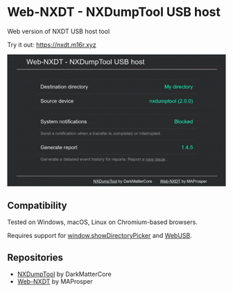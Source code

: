 # Web-NXDT - NXDumpTool USB host
Web version of NXDT USB host tool

Try it out: <https://nxdt.m16r.xyz>

![Demo](demo.gif)

## Compatibility
Tested on Windows, macOS, Linux on Chromium-based browsers.

Requires support for [window.showDirectoryPicker](https://developer.mozilla.org/docs/Web/API/Window/showDirectoryPicker) and [WebUSB](https://developer.mozilla.org/docs/Web/API/WebUSB_API).

## Repositories
- [NXDumpTool](https://github.com/DarkMatterCore/nxdumptool) by DarkMatterCore
- [Web-NXDT](https://github.com/MAProsper/web-nxdt) by MAProsper
